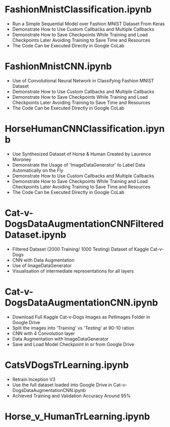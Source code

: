 # FashionMnistClassification.ipynb
- Run a Simple Sequential Model over Fashion MNIST Dataset From Keras
- Demonstrate How to Use Custom Callbacks and Multiple Callbacks
- Demonstrate How to Save Checkpoints While Training and Load Checkpoints Later Avoiding Training to Save Time and Resources
- The Code Can be Executed Directly in Google CoLab

# FashionMnistCNN.ipynb
- Use of Convolutional Neural Network in Classifying Fashion MNIST Dataset
- Demonstrate How to Use Custom Callbacks and Multiple Callbacks
- Demonstrate How to Save Checkpoints While Training and Load Checkpoints Later Avoiding Training to Save Time and Resources
- The Code Can be Executed Directly in Google CoLab

# HorseHumanCNNClassification.ipynb
- Use Synthesized Dataset of Horse & Human Created by Laurence Moroney
- Demonstrate the Usage of 'ImageDataGenerator' to Label Data Automatically on the Fly
- Demonstrate How to Use Custom Callbacks and Multiple Callbacks
- Demonstrate How to Save Checkpoints While Training and Load Checkpoints Later Avoiding Training to Save Time and Resources
- The Code Can be Executed Directly in Google CoLab

# Cat-v-DogsDataAugmentationCNNFilteredDataset.ipynb

- Filtered Dataset (2000 Training/ 1000 Testing) Dataset of Kaggle Cat-v-Dogs
- CNN with Data Augmentation
- Use of ImageDataGenerator
- Visualisation of intermediate representations for all layers

# Cat-v-DogsDataAugmentationCNN.ipynb
- Download Full Kaggle Cat-v-Dogs Images as PetImages Folder in Google Drive
- Split the images into 'Training' vs 'Testing' at 90-10 ration
- CNN with 4 Convolution layer
- Data Augmentation with ImageDataGenerator
- Save and Load Model Checkpoint in or from Google Drive

# CatsVDogsTrLearning.ipynb
- Retrain Inception V3
- Use the full dataset loaded into Google Drive in Cat-v-DogsDataAugmentationCNN.ipynb
- Achieved Training and Validation Accuracy Around 95%

# Horse_v_HumanTrLearning.ipynb

